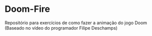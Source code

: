 # Doom-Fire
Repositório para exercícios de como fazer a animação do jogo Doom (Baseado no vídeo do programador Filipe Deschamps)
